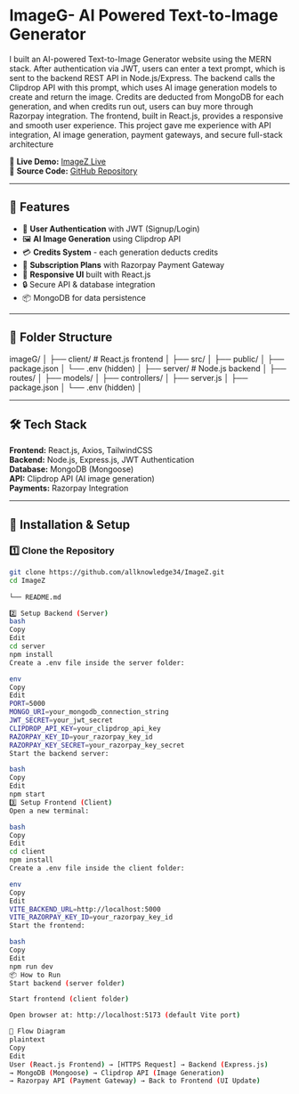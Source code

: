 # ImageG- AI Powered Text-to-Image Generator

I built an AI-powered Text-to-Image Generator website using the MERN stack. After authentication via JWT, users can enter a text prompt, which is sent to the backend REST API in Node.js/Express. The backend calls the Clipdrop API with this prompt, which uses AI image generation models to create and return the image. Credits are deducted from MongoDB for each generation, and when credits run out, users can buy more through Razorpay integration. The frontend, built in React.js, provides a responsive and smooth user experience. This project gave me experience with API integration, AI image generation, payment gateways, and secure full-stack architecture

🔗 **Live Demo:** [ImageZ Live](https://imagez-client.onrender.com/)  
📂 **Source Code:** [GitHub Repository](https://github.com/radha35/imageG-Prompt2Pic-)

---

## 📜 Features
- 🔑 **User Authentication** with JWT (Signup/Login)
- 🖼 **AI Image Generation** using Clipdrop API
- 💳 **Credits System** - each generation deducts credits
- 🛒 **Subscription Plans** with Razorpay Payment Gateway
- 📱 **Responsive UI** built with React.js
- 🔒 Secure API & database integration
- 📦 MongoDB for data persistence

---

## 📂 Folder Structure
imageG/
│
├── client/ # React.js frontend
│ ├── src/
│ ├── public/
│ ├── package.json
│ └── .env (hidden)
│
├── server/ # Node.js backend
│ ├── routes/
│ ├── models/
│ ├── controllers/
│ ├── server.js
│ ├── package.json
│ └── .env (hidden)
│


---

## 🛠 Tech Stack
**Frontend:** React.js, Axios, TailwindCSS  
**Backend:** Node.js, Express.js, JWT Authentication  
**Database:** MongoDB (Mongoose)  
**API:** Clipdrop API (AI image generation)  
**Payments:** Razorpay Integration  

---

## 🚀 Installation & Setup

### 1️⃣ Clone the Repository
```bash
git clone https://github.com/allknowledge34/ImageZ.git
cd ImageZ
  
└── README.md

2️⃣ Setup Backend (Server)
bash
Copy
Edit
cd server
npm install
Create a .env file inside the server folder:

env
Copy
Edit
PORT=5000
MONGO_URI=your_mongodb_connection_string
JWT_SECRET=your_jwt_secret
CLIPDROP_API_KEY=your_clipdrop_api_key
RAZORPAY_KEY_ID=your_razorpay_key_id
RAZORPAY_KEY_SECRET=your_razorpay_key_secret
Start the backend server:

bash
Copy
Edit
npm start
3️⃣ Setup Frontend (Client)
Open a new terminal:

bash
Copy
Edit
cd client
npm install
Create a .env file inside the client folder:

env
Copy
Edit
VITE_BACKEND_URL=http://localhost:5000
VITE_RAZORPAY_KEY_ID=your_razorpay_key_id
Start the frontend:

bash
Copy
Edit
npm run dev
📦 How to Run
Start backend (server folder)

Start frontend (client folder)

Open browser at: http://localhost:5173 (default Vite port)

🔄 Flow Diagram
plaintext
Copy
Edit
User (React.js Frontend) → [HTTPS Request] → Backend (Express.js)
→ MongoDB (Mongoose) → Clipdrop API (Image Generation)
→ Razorpay API (Payment Gateway) → Back to Frontend (UI Update)
